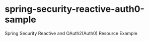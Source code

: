 # spring-security-reactive-auth0-sample
Spring Security Reactive and OAuth2(Auth0) Resource Example
